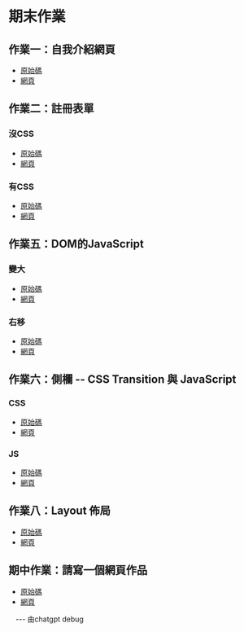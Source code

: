 # 期末作業
## 作業一：自我介紹網頁
  * [原始碼](https://github.com/zmgrl/wp/blob/master/html/%E8%87%AA%E6%88%91%E4%BB%8B%E7%B4%B92.html)
  * [網頁](http://htmlpreview.github.io/?https://github.com/zmgrl/wp/blob/master/html/%E8%87%AA%E6%88%91%E4%BB%8B%E7%B4%B92.html)
    
## 作業二：註冊表單
### 沒CSS
  * [原始碼](https://github.com/zmgrl/wp/blob/master/html/%E8%A8%BB%E5%86%8A.html)
  * [網頁](http://htmlpreview.github.io/?https://github.com/zmgrl/wp/blob/master/html/%E8%A8%BB%E5%86%8A.html)
### 有CSS
  * [原始碼](https://github.com/zmgrl/wp/blob/master/html/%E8%A8%BB%E5%86%8A2.html)
  * [網頁](http://htmlpreview.github.io/?https://github.com/zmgrl/wp/blob/master/html/%E8%A8%BB%E5%86%8A2.html)

## 作業五：DOM的JavaScript 
### 變大
  * [原始碼](https://github.com/zmgrl/wp/blob/master/html/hw5/btn1.html)
  * [網頁](http://htmlpreview.github.io/?https://github.com/zmgrl/wp/blob/master/html/hw5/btn1.html)
### 右移
  * [原始碼](https://github.com/zmgrl/wp/blob/master/html/hw5/btn2.html)
  * [網頁](http://htmlpreview.github.io/?https://github.com/zmgrl/wp/blob/master/html/hw5/btn2.html)

##  作業六：側欄 -- CSS Transition 與 JavaScript
### CSS
  * [原始碼](https://github.com/zmgrl/wp/blob/master/html/hw6/hw6.css.html)
  * [網頁](http://htmlpreview.github.io/?https://github.com/zmgrl/wp/blob/master/html/hw6/hw6.css.html)
### JS
  * [原始碼](https://github.com/zmgrl/wp/blob/master/html/hw6/hw6.js)
  * [網頁](http://htmlpreview.github.io/?https://github.com/zmgrl/wp/blob/master/html/hw6/hw6.js)

##  作業八：Layout 佈局
  * [原始碼](https://github.com/zmgrl/wp/blob/master/html/hw8/hw8.html)
  * [網頁](http://htmlpreview.github.io/?https://github.com/zmgrl/wp/blob/master/html/hw8/hw8.html)

##  期中作業：請寫一個網頁作品
  * [原始碼](https://github.com/zmgrl/wp/blob/master/html/midterm/Game%20Rule)
  * [網頁](http://htmlpreview.github.io/?https://github.com/zmgrl/wp/blob/master/html/midterm/Game%20Rule)
    
 　---
  由chatgpt debug

